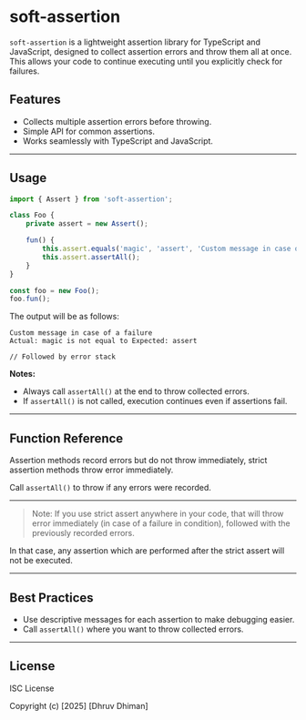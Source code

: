 # soft-assertion

`soft-assertion` is a lightweight assertion library for TypeScript and JavaScript, designed to collect assertion errors and throw them all at once. This allows your code to continue executing until you explicitly check for failures.

## Features

- Collects multiple assertion errors before throwing.
- Simple API for common assertions.
- Works seamlessly with TypeScript and JavaScript.

---

## Usage


```ts
import { Assert } from 'soft-assertion';

class Foo {
    private assert = new Assert();

    fun() {
        this.assert.equals('magic', 'assert', 'Custom message in case of a failure');
        this.assert.assertAll();
    }
}

const foo = new Foo();
foo.fun();
```

The output will be as follows:

```text
Custom message in case of a failure
Actual: magic is not equal to Expected: assert

// Followed by error stack
```

**Notes:**
- Always call `assertAll()` at the end to throw collected errors.
- If `assertAll()` is not called, execution continues even if assertions fail.

---

## Function Reference


Assertion methods record errors but do not throw immediately, strict assertion methods throw error immediately.

Call `assertAll()` to throw if any errors were recorded.

---

> Note: If you use strict assert anywhere in your code, that will throw error immediately (in case of a failure in condition), followed with the previously recorded errors.

In that case, any assertion which are performed after the strict assert will not be executed.

---

## Best Practices

- Use descriptive messages for each assertion to make debugging easier.
- Call `assertAll()` where you want to throw collected errors.

---

## License

ISC License

Copyright (c) [2025] [Dhruv Dhiman]

